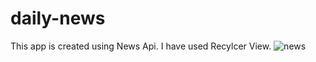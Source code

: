 # daily-news
This app is created using News Api.
I have used Recylcer View.
![news](https://user-images.githubusercontent.com/68380773/129533851-dda6c4f8-0d2b-4f28-abc6-5b15c5672778.JPG)



